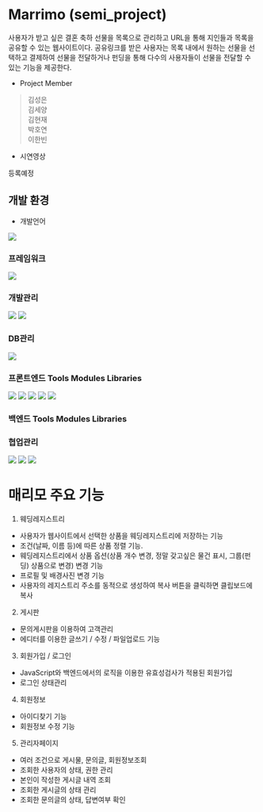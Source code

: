 # Marrimo (semi_project)
사용자가 받고 싶은 결혼 축하 선물을 목록으로 관리하고 URL을 통해 지인들과 목록을 공유할 수 있는 웹사이트이다.
공유링크를 받은 사용자는 목록 내에서 원하는 선물을 선택하고 결제하여 선물을 전달하거나 펀딩을 통해 다수의 사용자들이 선물을 전달할 수 있는 기능을 제공한다.

* Project Member
 > 김성은 <br />
 > 김세양 <br />
 > 김현재 <br />
 > 박호연 <br />
 > 이한빈 <br />

* 시연영상
<div>등록예정</div>

## 개발 환경
* 개발언어
<img src="https://img.shields.io/badge/Java-007396?style=flat&logo=Conda-Forge&logoColor=white" />



<h3>프레임워크</h3>
<img src="https://img.shields.io/badge/springboot-6DB33F?style=flat&logo=springboot&logoColor=white"/>


<h3>개발관리</h3>
<img src="https://img.shields.io/badge/eclipseide-2C2255?style=flat&logo=eclipseide&logoColor=white"/>
<img src="https://img.shields.io/badge/visualstudiocode-007ACC?style=flat&logo=visualstudiocode&logoColor=white"/>




<h3>DB관리</h3>
<img src="https://img.shields.io/badge/mysql-4479A1?style=flat&logo=mysql&logoColor=white" />

<h3>프론트엔드 Tools Modules Libraries</h3>
<img src="https://img.shields.io/badge/html5-E34F26?style=flat&logo=html5&logoColor=white"/>
<img src="https://img.shields.io/badge/CSS3-1572B6?style=flat&logo=CSS3&logoColor=white" />
<img src="https://img.shields.io/badge/JavaScript-F7DF1E?style=flat&logo=JavaScript&logoColor=white" />
<img src="https://img.shields.io/badge/vuedotjs-4FC08D?style=flat&logo=vuedotjs&logoColor=white" />
<img src="https://img.shields.io/badge/jquery-0769AD?style=flat&logo=jquery&logoColor=white" />



<h3>백엔드 Tools Modules Libraries</h3>






<h3>협업관리</h3>
<img src="https://img.shields.io/badge/Git-000000?style=flat&logo=git&logoColor=white" />
<img src="https://img.shields.io/badge/GitHub-000000?style=flat&logo=github&logoColor=white" />
<img src="https://img.shields.io/badge/Figma-F05032?style=flat&logo=figma&logoColor=white" />





# 매리모 주요 기능
1. 웨딩레지스트리
 - 사용자가 웹사이트에서 선택한 상품을 웨딩레지스트리에 저장하는 기능
 - 조건(날짜, 이름 등)에 따른 상품 정렬 기능.
 - 웨딩레지스트리에서 상품 옵션(상품 개수 변경, 정말 갖고싶은 물건 표시, 그룹(펀딩) 상품으로 변경) 변경 기능
 - 프로필 및 배경사진 변경 기능
 - 사용자의 레지스트리 주소를 동적으로 생성하여 복사 버튼을 클릭하면 클립보드에 복사
2. 게시판
- 문의게시판을 이용하여 고객관리
- 에디터를 이용한 글쓰기 / 수정 / 파일업로드 기능
3. 회원가입 / 로그인
- JavaScript와 백엔드에서의 로직을 이용한 유효성검사가 적용된 회원가입
- 로그인 상태관리
4. 회원정보
- 아이디찾기 기능
- 회원정보 수정 기능
5. 관리자페이지
- 여러 조건으로 게시물, 문의글, 회원정보조회
- 조회한 사용자의 상태, 권한 관리
- 본인이 작성한 게시글 내역 조회
- 조회한 게시글의 상태 관리
- 조회한 문의글의 상태, 답변여부 확인

